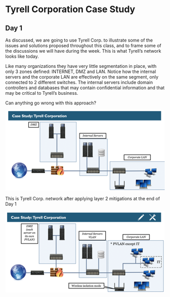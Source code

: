 Tyrell Corporation Case Study 
========

Day 1
---------

As discussed, we are going to use Tyrell Corp. to illustrate some of the issues and solutions proposed throughout this class, and to frame some of the discussions we will have during the week. This is what Tyrell’s network looks like today. 

Like many organizations they have very little segmentation in place, with only 3 zones defined: INTERNET, DMZ and LAN. 
Notice how the internal servers and the corporate LAN are effectively on the same segment, only connected to 2 different switches. The internal servers include domain controllers and databases that may contain confidential information and that may be critical to Tyrell’s business. 

Can anything go wrong with this approach? 

![Tyrell Corp. network](Tyrell-1.1.png)

This is Tyrell Corp. network after applying layer 2 mitigations at the end of Day 1

![Tyrell Corp. network](Tyrell-1.2.png)
